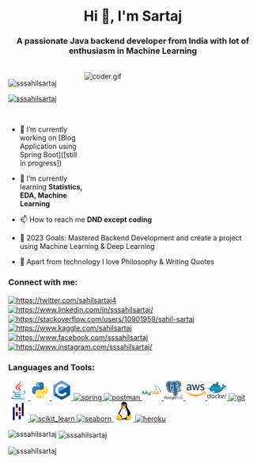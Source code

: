 <h1 align="center">Hi 👋, I'm Sartaj</h1>
<h3 align="center">A passionate Java backend developer from India with lot of enthusiasm in Machine Learning</h3>
<br />

<img align="right" alt="coder.gif" width="350px" height="260px" src="https://user-images.githubusercontent.com/46869388/89207039-b899e600-d5d7-11ea-90d0-c894383d35b4.gif" />

<p align="left"> <img src="https://komarev.com/ghpvc/?username=sssahilsartaj&label=Profile%20views&color=0e75b6&style=flat-square" alt="sssahilsartaj" /> </p>

<p align="left"> <a href="https://github.com/ryo-ma/github-profile-trophy"><img src="https://github-profile-trophy.vercel.app/?username=sssahilsartaj" alt="sssahilsartaj" /></a> </p>

<br />

- 🔭 I’m currently working on [Blog Application using Spring Boot]([still in progress])

- 🌱 I’m currently learning **Statistics, EDA, Machine Learning**

- 📫 How to reach me **DND except coding**

- :high_brightness: 2023 Goals: Mastered Backend Development and create a project using Machine Learning & Deep Learning

- :notebook_with_decorative_cover: Apart from technology I love Philosophy & Writing Quotes



<h3 align="left">Connect with me:</h3>
<p align="left">
<a href="https://twitter.com/https://twitter.com/sahilsartaj4" target="blank"><img align="center" src="https://raw.githubusercontent.com/rahuldkjain/github-profile-readme-generator/master/src/images/icons/Social/twitter.svg" alt="https://twitter.com/sahilsartaj4" height="30" width="40" /></a>
<a href="https://linkedin.com/in/https://www.linkedin.com/in/sssahilsartaj/" target="blank"><img align="center" src="https://raw.githubusercontent.com/rahuldkjain/github-profile-readme-generator/master/src/images/icons/Social/linked-in-alt.svg" alt="https://www.linkedin.com/in/sssahilsartaj/" height="30" width="40" /></a>
<a href="https://stackoverflow.com/users/https://stackoverflow.com/users/10901959/sahil-sartaj" target="blank"><img align="center" src="https://raw.githubusercontent.com/rahuldkjain/github-profile-readme-generator/master/src/images/icons/Social/stack-overflow.svg" alt="https://stackoverflow.com/users/10901959/sahil-sartaj" height="30" width="40" /></a>
<a href="https://kaggle.com/https://www.kaggle.com/sahilsartaj" target="blank"><img align="center" src="https://raw.githubusercontent.com/rahuldkjain/github-profile-readme-generator/master/src/images/icons/Social/kaggle.svg" alt="https://www.kaggle.com/sahilsartaj" height="30" width="40" /></a>
<a href="https://fb.com/https://www.facebook.com/sssahilsartaj" target="blank"><img align="center" src="https://raw.githubusercontent.com/rahuldkjain/github-profile-readme-generator/master/src/images/icons/Social/facebook.svg" alt="https://www.facebook.com/sssahilsartaj" height="30" width="40" /></a>
<a href="https://instagram.com/https://www.instagram.com/sssahilsartaj/" target="blank"><img align="center" src="https://raw.githubusercontent.com/rahuldkjain/github-profile-readme-generator/master/src/images/icons/Social/instagram.svg" alt="https://www.instagram.com/sssahilsartaj/" height="30" width="40" /></a>
</p>



<h3 align="left">Languages and Tools:</h3>

<p align="left"> 
<a href="https://www.java.com" target="_blank" rel="noreferrer"> <img src="https://raw.githubusercontent.com/devicons/devicon/master/icons/java/java-original.svg" alt="java" width="40" height="40"/> </a> <a href="https://www.python.org" target="_blank" rel="noreferrer"> <img src="https://raw.githubusercontent.com/devicons/devicon/master/icons/python/python-original.svg" alt="python" width="40" height="40"/> </a> <a href="https://www.cprogramming.com/" target="_blank" rel="noreferrer"> <img src="https://raw.githubusercontent.com/devicons/devicon/master/icons/c/c-original.svg" alt="c" width="40" height="40"/> </a> <a href="https://spring.io/" target="_blank" rel="noreferrer"> <img src="https://www.vectorlogo.zone/logos/springio/springio-icon.svg" alt="spring" width="40" height="40"/> </a> <a href="https://postman.com" target="_blank" rel="noreferrer"> <img src="https://www.vectorlogo.zone/logos/getpostman/getpostman-icon.svg" alt="postman" width="40" height="40"/> </a> <a href="https://www.mysql.com/" target="_blank" rel="noreferrer"> <img src="https://raw.githubusercontent.com/devicons/devicon/master/icons/mysql/mysql-original-wordmark.svg" alt="mysql" width="40" height="40"/> </a> <a href="https://www.postgresql.org" target="_blank" rel="noreferrer"> <img src="https://raw.githubusercontent.com/devicons/devicon/master/icons/postgresql/postgresql-original-wordmark.svg" alt="postgresql" width="40" height="40"/> </a> <a href="https://aws.amazon.com" target="_blank" rel="noreferrer"> <img src="https://raw.githubusercontent.com/devicons/devicon/master/icons/amazonwebservices/amazonwebservices-original-wordmark.svg" alt="aws" width="40" height="40"/> </a> <a href="https://www.docker.com/" target="_blank" rel="noreferrer"> <img src="https://raw.githubusercontent.com/devicons/devicon/master/icons/docker/docker-original-wordmark.svg" alt="docker" width="40" height="40"/> </a> <a href="https://git-scm.com/" target="_blank" rel="noreferrer"> <img src="https://www.vectorlogo.zone/logos/git-scm/git-scm-icon.svg" alt="git" width="40" height="40"/> </a> <a href="https://pandas.pydata.org/" target="_blank" rel="noreferrer"> <img src="https://raw.githubusercontent.com/devicons/devicon/2ae2a900d2f041da66e950e4d48052658d850630/icons/pandas/pandas-original.svg" alt="pandas" width="40" height="40"/> </a>  <a href="https://scikit-learn.org/" target="_blank" rel="noreferrer"> <img src="https://upload.wikimedia.org/wikipedia/commons/0/05/Scikit_learn_logo_small.svg" alt="scikit_learn" width="40" height="40"/> </a> <a href="https://seaborn.pydata.org/" target="_blank" rel="noreferrer"> <img src="https://seaborn.pydata.org/_images/logo-mark-lightbg.svg" alt="seaborn" width="40" height="40"/> </a>   <a href="https://www.linux.org/" target="_blank" rel="noreferrer"> <img src="https://raw.githubusercontent.com/devicons/devicon/master/icons/linux/linux-original.svg" alt="linux" width="40" height="40"/> </a> <a href="https://heroku.com" target="_blank" rel="noreferrer"> <img src="https://www.vectorlogo.zone/logos/heroku/heroku-icon.svg" alt="heroku" width="40" height="40"/> </a>
</p>

<p><img align="left" src="https://github-readme-stats.vercel.app/api/top-langs?username=sssahilsartaj&show_icons=true&locale=en&layout=compact" alt="sssahilsartaj" /></p>

<p>&nbsp;<img align="center" src="https://github-readme-stats.vercel.app/api?username=sssahilsartaj&show_icons=true&locale=en" alt="sssahilsartaj" /></p>

<p><img align="center" src="https://github-readme-streak-stats.herokuapp.com/?user=sssahilsartaj&theme=default" alt="sssahilsartaj" /></p>


